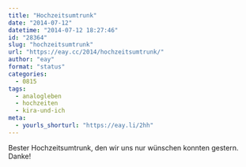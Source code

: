 ```yaml
---
title: "Hochzeitsumtrunk"
date: "2014-07-12"
datetime: "2014-07-12 18:27:46"
id: "28364"
slug: "hochzeitsumtrunk"
url: "https://eay.cc/2014/hochzeitsumtrunk/"
author: "eay"
format: "status"
categories:
  - 0815
tags:
  - analogleben
  - hochzeiten
  - kira-und-ich
meta:
  - yourls_shorturl: "https://eay.li/2hh"
---
```


Bester Hochzeitsumtrunk, den wir uns nur wünschen konnten gestern. Danke!
